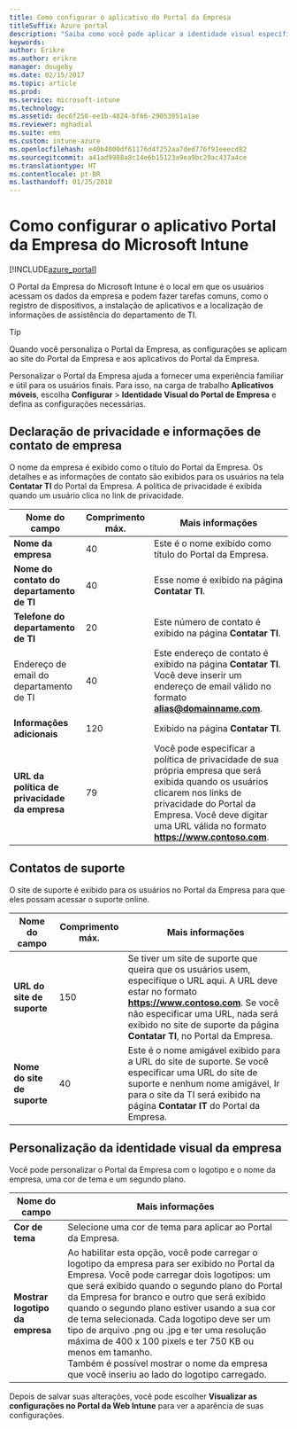 ```yaml
---
title: Como configurar o aplicativo do Portal da Empresa
titleSuffix: Azure portal
description: "Saiba como você pode aplicar a identidade visual específica à empresa ao aplicativo do Portal da Empresa do Intune. \""
keywords: 
author: Erikre
ms.author: erikre
manager: dougeby
ms.date: 02/15/2017
ms.topic: article
ms.prod: 
ms.service: microsoft-intune
ms.technology: 
ms.assetid: dec6f258-ee1b-4824-bf66-29053051a1ae
ms.reviewer: mghadial
ms.suite: ems
ms.custom: intune-azure
ms.openlocfilehash: e40b4000df61176d4f252aa7ded776f91eeecd82
ms.sourcegitcommit: a41ad9988a8c14e6b15123a9ea9bc29ac437a4ce
ms.translationtype: HT
ms.contentlocale: pt-BR
ms.lasthandoff: 01/25/2018
---
```

# <a name="how-to-configure-the-microsoft-intune-company-portal-app"></a>Como configurar o aplicativo Portal da Empresa do Microsoft Intune

[!INCLUDE[azure_portal](./includes/azure_portal.md)]

O Portal da Empresa do Microsoft Intune é o local em que os usuários acessam os dados da empresa e podem fazer tarefas comuns, como o registro de dispositivos, a instalação de aplicativos e a localização de informações de assistência do departamento de TI.        

> [!Tip]        
> Quando você personaliza o Portal da Empresa, as configurações se aplicam ao site do Portal da Empresa e aos aplicativos do Portal da Empresa.       

Personalizar o Portal da Empresa ajuda a fornecer uma experiência familiar e útil para os usuários finais. Para isso, na carga de trabalho **Aplicativos móveis**, escolha **Configurar** > **Identidade Visual do Portal de Empresa** e defina as configurações necessárias.      

## <a name="company-contact-information-and-privacy-statement"></a>Declaração de privacidade e informações de contato de empresa        
O nome da empresa é exibido como o título do Portal da Empresa. Os detalhes e as informações de contato são exibidos para os usuários na tela **Contatar TI** do Portal da Empresa. A política de privacidade é exibida quando um usuário clica no link de privacidade.        


|Nome do campo|Comprimento máx.|Mais informações|        
|-|-|-|     
|**Nome da empresa**|40|Este é o nome exibido como título do Portal da Empresa.|        
|**Nome do contato do departamento de TI**|40|Esse nome é exibido na página **Contatar TI**.|      
|**Telefone do departamento de TI**|20|Este número de contato é exibido na página **Contatar TI**.|        
|Endereço de email do departamento de TI|40|Este endereço de contato é exibido na página **Contatar TI**. Você deve inserir um endereço de email válido no formato **alias@domainname.com**.|     
|**Informações adicionais**|120|Exibido na página **Contatar TI**.|      
|**URL da política de privacidade da empresa**|79|Você pode especificar a política de privacidade de sua própria empresa que será exibida quando os usuários clicarem nos links de privacidade do Portal da Empresa. Você deve digitar uma URL válida no formato **https://www.contoso.com**.|        

## <a name="support-contacts"></a>Contatos de suporte     
O site de suporte é exibido para os usuários no Portal da Empresa para que eles possam acessar o suporte online.        



|Nome do campo|Comprimento máx.|Mais informações|        
|-|-|-|     
|**URL do site de suporte**|150|Se tiver um site de suporte que queira que os usuários usem, especifique o URL aqui. A URL deve estar no formato **https://www.contoso.com**. Se você não especificar uma URL, nada será exibido no site de suporte da página **Contatar TI**, no Portal da Empresa.|        
|**Nome do site de suporte**|40|Este é o nome amigável exibido para a URL do site de suporte. Se você especificar uma URL do site de suporte e nenhum nome amigável, Ir para o site da TI será exibido na página **Contatar IT** do Portal da Empresa.       

## <a name="company-branding-customization"></a>Personalização da identidade visual da empresa       
Você pode personalizar o Portal da Empresa com o logotipo e o nome da empresa, uma cor de tema e um segundo plano.     



|Nome do campo|Mais informações|       
|-|-|       
|**Cor de tema**|Selecione uma cor de tema para aplicar ao Portal da Empresa.|      
|**Mostrar logotipo da empresa**|Ao habilitar esta opção, você pode carregar o logotipo da empresa para ser exibido no Portal da Empresa. Você pode carregar dois logotipos: um que será exibido quando o segundo plano do Portal da Empresa for branco e outro que será exibido quando o segundo plano estiver usando a sua cor de tema selecionada. Cada logotipo deve ser um tipo de arquivo .png ou .jpg e ter uma resolução máxima de 400 x 100 pixels e ter 750 KB ou menos em tamanho.<br>Também é possível mostrar o nome da empresa que você inseriu ao lado do logotipo carregado.|      

Depois de salvar suas alterações, você pode escolher **Visualizar as configurações no Portal da Web Intune** para ver a aparência de suas configurações.
